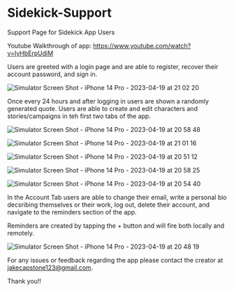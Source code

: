 # Sidekick-Support
Support Page for Sidekick App Users

Youtube Walkthrough of app: https://www.youtube.com/watch?v=IyHbErpUdiM

Users are greeted with a login page and are able to register, recover their account password, and sign in.

![Simulator Screen Shot - iPhone 14 Pro - 2023-04-19 at 21 02 20](https://user-images.githubusercontent.com/110437842/236030171-d58bef9a-f020-4409-a3a6-d1d61e5dd9ff.png)

Once every 24 hours and after logging in users are shown a randomly generated quote.  Users are able to create and edit characters and stories/campaigns in teh first two tabs of the app.

![Simulator Screen Shot - iPhone 14 Pro - 2023-04-19 at 20 58 48](https://user-images.githubusercontent.com/110437842/236030734-14aa9b74-30bc-41f5-93db-7553d5d6461e.png)

![Simulator Screen Shot - iPhone 14 Pro - 2023-04-19 at 21 01 16](https://user-images.githubusercontent.com/110437842/236030811-ed7a73f6-ecde-4de6-ba23-09606c5ec67d.png)

![Simulator Screen Shot - iPhone 14 Pro - 2023-04-19 at 20 51 12](https://user-images.githubusercontent.com/110437842/236030836-52e9639e-2a7c-4670-89f7-b3bd6289f607.png)

![Simulator Screen Shot - iPhone 14 Pro - 2023-04-19 at 20 58 25](https://user-images.githubusercontent.com/110437842/236030857-7be36797-1bad-4fd5-9e3c-369a629abb5f.png)

![Simulator Screen Shot - iPhone 14 Pro - 2023-04-19 at 20 54 40](https://user-images.githubusercontent.com/110437842/236030873-571e5e79-e22f-4170-8161-e2cc0d9b5a71.png)

In the Account Tab users are able to change their email, write a personal bio decsribing themselves or their work, log out, delete their account, and navigate to the reminders section of the app.

Reminders are created by tapping the + button and will fire both locally and remotely.

![Simulator Screen Shot - iPhone 14 Pro - 2023-04-19 at 20 48 19](https://user-images.githubusercontent.com/110437842/236031361-f8b50dc0-2617-4853-abb9-6b4533f1f137.png)


For any issues or feedback regarding the app please contact the creator at jakecapstone123@gmail.com.

Thank you!!



